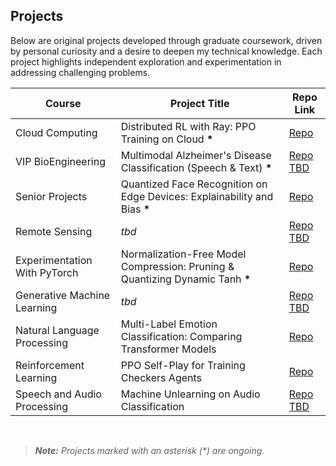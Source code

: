 
## Projects

Below are original projects developed through graduate coursework, driven by personal curiosity and a desire to deepen my technical knowledge. Each project highlights independent exploration and experimentation in addressing challenging problems.
<br>

| Course                       | Project Title                                                                  | Repo Link         |
|------------------------------|--------------------------------------------------------------------------------|-------------------|
| Cloud Computing              | Distributed RL with Ray: PPO Training on Cloud **\***                         | [Repo](https://github.com/toribiodiego/ECE-465-Cloud-Computing/tree/main/Final_Project)     |
| VIP BioEngineering           | Multimodal Alzheimer's Disease Classification (Speech & Text)  **\***          | [Repo TBD](#)     |
| Senior Projects              | Quantized Face Recognition on Edge Devices: Explainability and Bias **\***    | [Repo](https://github.com/toribiodiego/ECE-365-Senior-Projects)     |
| Remote Sensing               | *tbd*                                                                          | [Repo TBD](https://github.com/toribiodiego/ECE-471-A-Remote-Sensing/tree/main/Final_Project)     |
| Experimentation With PyTorch | Normalization-Free Model Compression: Pruning & Quantizing Dynamic Tanh **\*** | [Repo](https://github.com/toribiodiego/ECE-491-2-Experimentation-with-PyTorch/tree/main/Final_Project)     |
| Generative Machine Learning  | *tbd*                                                                          | [Repo TBD](https://github.com/toribiodiego/ECE-471-Generative-Machine-Learning/tree/main/Final_Project)     |
| Natural Language Processing  | Multi-Label Emotion Classification: Comparing Transformer Models               | [Repo](https://github.com/toribiodiego/ECE-467-Natural-Language-Processing/tree/main/Final_Project)     |
| Reinforcement Learning       | PPO Self-Play for Training Checkers Agents                                     | [Repo](https://github.com/toribiodiego/ECE-471-Reinforcement-Learning/tree/main/Final_Project)     |
| Speech and Audio Processing  | Machine Unlearning on Audio Classification                                     | [Repo TBD](https://github.com/toribiodiego/ECE-412-1-Speech-and-Audio-Processing/tree/main/Final_Project)     |


<br>

> ***Note:** Projects marked with an asterisk (\*) are ongoing.*